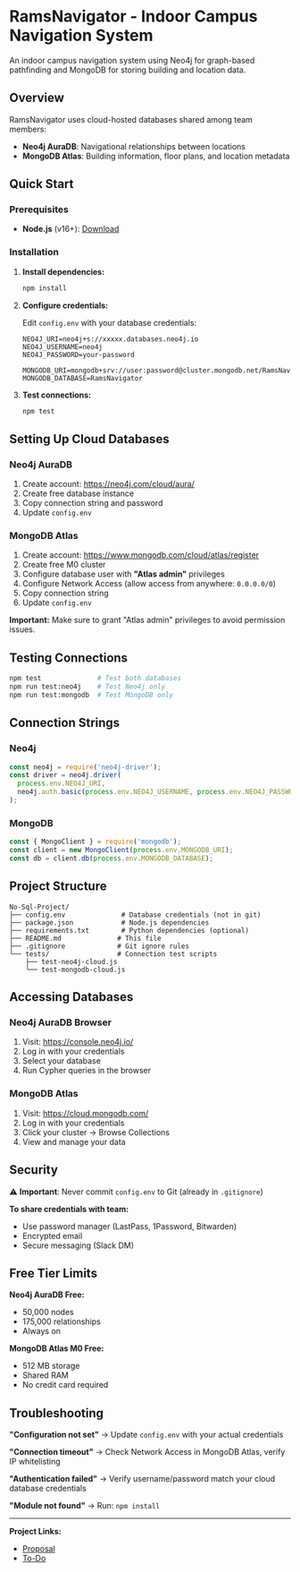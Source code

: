 # RamsNavigator - Indoor Campus Navigation System

An indoor campus navigation system using Neo4j for graph-based pathfinding and MongoDB for storing building and location data.

## Overview

RamsNavigator uses cloud-hosted databases shared among team members:

- **Neo4j AuraDB**: Navigational relationships between locations
- **MongoDB Atlas**: Building information, floor plans, and location metadata

## Quick Start

### Prerequisites

- **Node.js** (v16+): [Download](https://nodejs.org/)

### Installation

1. **Install dependencies:**
   ```bash
   npm install
   ```

2. **Configure credentials:**
   
   Edit `config.env` with your database credentials:
   ```env
   NEO4J_URI=neo4j+s://xxxxx.databases.neo4j.io
   NEO4J_USERNAME=neo4j
   NEO4J_PASSWORD=your-password
   
   MONGODB_URI=mongodb+srv://user:password@cluster.mongodb.net/RamsNavigator
   MONGODB_DATABASE=RamsNavigator
   ```

3. **Test connections:**
   ```bash
   npm test
   ```

## Setting Up Cloud Databases

### Neo4j AuraDB

1. Create account: https://neo4j.com/cloud/aura/
2. Create free database instance
3. Copy connection string and password
4. Update `config.env`

### MongoDB Atlas

1. Create account: https://www.mongodb.com/cloud/atlas/register
2. Create free M0 cluster
3. Configure database user with **"Atlas admin"** privileges
4. Configure Network Access (allow access from anywhere: `0.0.0.0/0`)
5. Copy connection string
6. Update `config.env`

**Important:** Make sure to grant "Atlas admin" privileges to avoid permission issues.

## Testing Connections

```bash
npm test              # Test both databases
npm run test:neo4j    # Test Neo4j only
npm run test:mongodb  # Test MongoDB only
```

## Connection Strings

### Neo4j

```javascript
const neo4j = require('neo4j-driver');
const driver = neo4j.driver(
  process.env.NEO4J_URI,
  neo4j.auth.basic(process.env.NEO4J_USERNAME, process.env.NEO4J_PASSWORD)
);
```

### MongoDB

```javascript
const { MongoClient } = require('mongodb');
const client = new MongoClient(process.env.MONGODB_URI);
const db = client.db(process.env.MONGODB_DATABASE);
```

## Project Structure

```
No-Sql-Project/
├── config.env              # Database credentials (not in git)
├── package.json            # Node.js dependencies
├── requirements.txt        # Python dependencies (optional)
├── README.md              # This file
├── .gitignore             # Git ignore rules
└── tests/                 # Connection test scripts
    ├── test-neo4j-cloud.js
    └── test-mongodb-cloud.js
```

## Accessing Databases

### Neo4j AuraDB Browser

1. Visit: https://console.neo4j.io/
2. Log in with your credentials
3. Select your database
4. Run Cypher queries in the browser

### MongoDB Atlas

1. Visit: https://cloud.mongodb.com/
2. Log in with your credentials
3. Click your cluster → Browse Collections
4. View and manage your data

## Security

⚠️ **Important**: Never commit `config.env` to Git (already in `.gitignore`)

**To share credentials with team:**
- Use password manager (LastPass, 1Password, Bitwarden)
- Encrypted email
- Secure messaging (Slack DM)

## Free Tier Limits

**Neo4j AuraDB Free:**
- 50,000 nodes
- 175,000 relationships
- Always on

**MongoDB Atlas M0 Free:**
- 512 MB storage
- Shared RAM
- No credit card required

## Troubleshooting

**"Configuration not set"**
→ Update `config.env` with your actual credentials

**"Connection timeout"**
→ Check Network Access in MongoDB Atlas, verify IP whitelisting

**"Authentication failed"**
→ Verify username/password match your cloud database credentials

**"Module not found"**
→ Run: `npm install`

---

**Project Links:**
- [Proposal](https://docs.google.com/document/d/1rVzWPu0YoM1GG3z4FTF8Tp8RPfdU8UGZ452_0NnM5iw/edit?tab=t.r73yq0ag3nty)
- [To-Do](https://docs.google.com/spreadsheets/d/1hKXdWQx23C13Wb2uFooPJ27rYtiHhiEOPQDQ5EwyijE/edit?gid=0#gid=0)